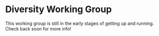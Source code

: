# Diversity Working Group

This working group is still in the early stages of getting up and running. Check back soon for more info!
